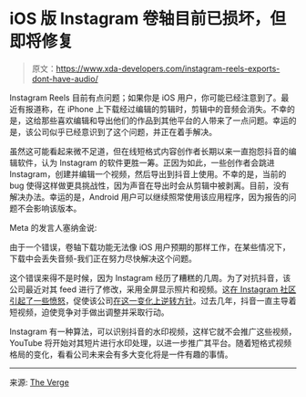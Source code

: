 # iOS 版 Instagram 卷轴目前已损坏，但即将修复

> 原文：<https://www.xda-developers.com/instagram-reels-exports-dont-have-audio/>

Instagram Reels 目前有点问题；如果你是 iOS 用户，你可能已经注意到了。最近有报道称，在 iPhone 上下载经过编辑的剪辑时，剪辑中的音频会消失。不幸的是，这给那些喜欢编辑和导出他们的作品到其他平台的人带来了一点问题。幸运的是，该公司似乎已经意识到了这个问题，并正在着手解决。

虽然这可能看起来微不足道，但在线短格式内容创作者长期以来一直抱怨抖音的编辑软件，认为 Instagram 的软件更胜一筹。正因为如此，一些创作者会跳进 Instagram，创建并编辑一个视频，然后导出到抖音上使用。不幸的是，当前的 bug 使得这样做更具挑战性，因为声音在导出时会从剪辑中被剥离。目前，没有解决办法。幸运的是，Android 用户可以继续照常使用该应用程序，因为报告的问题不会影响该版本。

Meta 的发言人塞纳金说:

由于一个错误，卷轴下载功能无法像 iOS 用户预期的那样工作，在某些情况下，下载中会丢失音频-我们正在努力尽快解决这个问题。

这个错误来得不是时候，因为 Instagram 经历了糟糕的几周。为了对抗抖音，该公司最近对其 feed 进行了修改，采用全屏显示照片和视频。这[在 Instagram 社区引起了一些愤怒](https://www.xda-developers.com/instagram-boss-takes-to-twitter-to-explain-platform-changes/)，促使该公司[在这一变化上逆转方针](https://www.xda-developers.com/instagram-reverses-course-on-full-screen-update/)。过去几年，抖音一直主导着短视频，迫使竞争对手做出调整并采取行动。

Instagram 有一种算法，可以识别抖音的水印视频，这样它就不会推广这些视频，YouTube 将开始对其短片进行水印处理，以进一步推广其平台。随着短格式视频格局的变化，看看公司未来会有多大变化将是一件有趣的事情。

* * *

来源: [The Verge](https://www.theverge.com/2022/8/19/23313154/instagram-reels-sound-download-export-mute-audio-tiktok-bug-fix)
